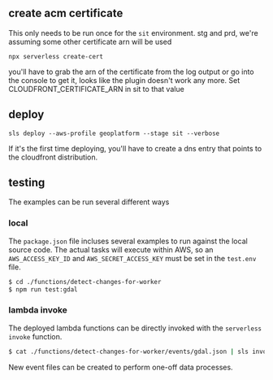 ## create acm certificate

This only needs to be run once for the `sit` environment.  stg and prd, we're assuming some other certificate arn will be used

    npx serverless create-cert 

you'll have to grab the arn of the certificate from the log output or go into the console to get it, looks like the plugin doesn't work any more.  Set CLOUDFRONT_CERTIFICATE_ARN in sit to that value

## deploy

    sls deploy --aws-profile geoplatform --stage sit --verbose

If it's the first time deploying, you'll have to create a dns entry that points to the cloudfront distribution.

## testing

The examples can be run several different ways

### local

The `package.json` file incluses several examples to run against the local source code.  The actual 
tasks will execute within AWS, so an `AWS_ACCESS_KEY_ID` and `AWS_SECRET_ACCESS_KEY` must be set in
the `test.env` file.

```bash
$ cd ./functions/detect-changes-for-worker
$ npm run test:gdal
```

### lambda invoke

The deployed lambda functions can be directly invoked with the `serverless invoke` function.

```bash
$ cat ./functions/detect-changes-for-worker/events/gdal.json | sls invoke -s sit -f DetectChangesForWorker
```

New event files can be created to perform one-off data processes.


